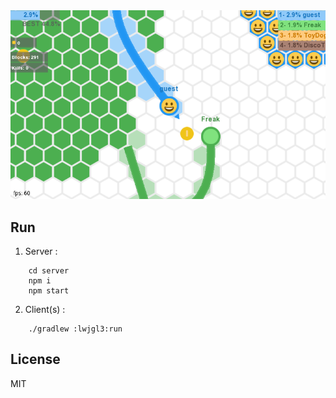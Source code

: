 <img src="https://raw.githubusercontent.com/doorbash/hexy/dev/screenshot.png" />

## Run
1) Server :
```
    cd server
    npm i
    npm start
```

2) Client(s) :
```
    ./gradlew :lwjgl3:run
```
## License

MIT